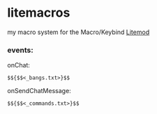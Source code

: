 # litemacros
my macro system for the Macro/Keybind [Litemod](http://liteloader.com/mods)

### events:

onChat:

`$${$$<_bangs.txt>}$$`

onSendChatMessage:

`$${$$<_commands.txt>}$$`
